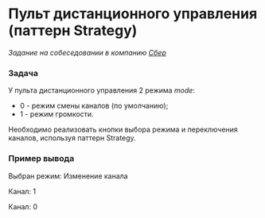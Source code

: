 # Пульт дистанционного управления (паттерн Strategy)

_Задание на собеседовании в компанию [Сбер](http://www.sberbank.ru)_

### Задача

У пульта дистанционного управления 2 режима _mode_:
* 0 - режим смены каналов (по умолчанию);
* 1 - режим громкости.

Необходимо реализовать кнопки выбора режима и переключения каналов, используя паттерн Strategy.

### Пример вывода

Выбран режим: Изменение канала

Канал: 1

Канал: 0